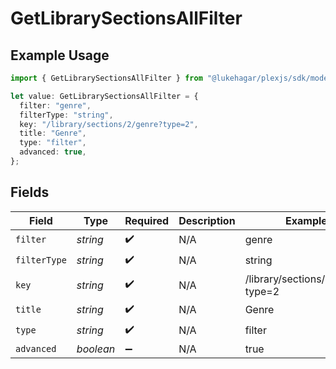 # GetLibrarySectionsAllFilter

## Example Usage

```typescript
import { GetLibrarySectionsAllFilter } from "@lukehagar/plexjs/sdk/models/operations";

let value: GetLibrarySectionsAllFilter = {
  filter: "genre",
  filterType: "string",
  key: "/library/sections/2/genre?type=2",
  title: "Genre",
  type: "filter",
  advanced: true,
};
```

## Fields

| Field                            | Type                             | Required                         | Description                      | Example                          |
| -------------------------------- | -------------------------------- | -------------------------------- | -------------------------------- | -------------------------------- |
| `filter`                         | *string*                         | :heavy_check_mark:               | N/A                              | genre                            |
| `filterType`                     | *string*                         | :heavy_check_mark:               | N/A                              | string                           |
| `key`                            | *string*                         | :heavy_check_mark:               | N/A                              | /library/sections/2/genre?type=2 |
| `title`                          | *string*                         | :heavy_check_mark:               | N/A                              | Genre                            |
| `type`                           | *string*                         | :heavy_check_mark:               | N/A                              | filter                           |
| `advanced`                       | *boolean*                        | :heavy_minus_sign:               | N/A                              | true                             |